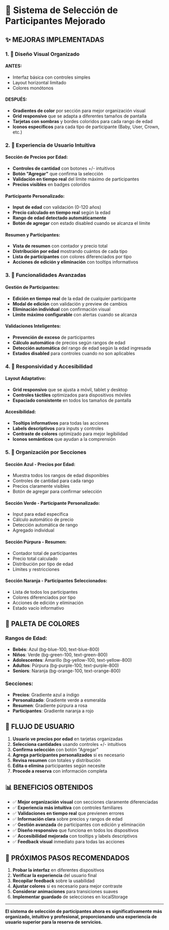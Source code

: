# 🚀 Sistema de Selección de Participantes Mejorado

## ✨ **MEJORAS IMPLEMENTADAS**

### **1. 🎨 Diseño Visual Organizado**

#### **ANTES:**
- Interfaz básica con controles simples
- Layout horizontal limitado
- Colores monótonos

#### **DESPUÉS:**
- **Gradientes de color** por sección para mejor organización visual
- **Grid responsivo** que se adapta a diferentes tamaños de pantalla
- **Tarjetas con sombras** y bordes coloridos para cada rango de edad
- **Iconos específicos** para cada tipo de participante (Baby, User, Crown, etc.)

### **2. 🧠 Experiencia de Usuario Intuitiva**

#### **Sección de Precios por Edad:**
- **Controles de cantidad** con botones +/- intuitivos
- **Botón "Agregar"** que confirma la selección
- **Validación en tiempo real** del límite máximo de participantes
- **Precios visibles** en badges coloridos

#### **Participante Personalizado:**
- **Input de edad** con validación (0-120 años)
- **Precio calculado en tiempo real** según la edad
- **Rango de edad detectado automáticamente**
- **Botón de agregar** con estado disabled cuando se alcanza el límite

#### **Resumen y Participantes:**
- **Vista de resumen** con contador y precio total
- **Distribución por edad** mostrando cuántos de cada tipo
- **Lista de participantes** con colores diferenciados por tipo
- **Acciones de edición y eliminación** con tooltips informativos

### **3. 🔧 Funcionalidades Avanzadas**

#### **Gestión de Participantes:**
- **Edición en tiempo real** de la edad de cualquier participante
- **Modal de edición** con validación y preview de cambios
- **Eliminación individual** con confirmación visual
- **Límite máximo configurable** con alertas cuando se alcanza

#### **Validaciones Inteligentes:**
- **Prevención de exceso** de participantes
- **Cálculo automático** de precios según rangos de edad
- **Detección automática** del rango de edad según la edad ingresada
- **Estados disabled** para controles cuando no son aplicables

### **4. 📱 Responsividad y Accesibilidad**

#### **Layout Adaptativo:**
- **Grid responsivo** que se ajusta a móvil, tablet y desktop
- **Controles táctiles** optimizados para dispositivos móviles
- **Espaciado consistente** en todos los tamaños de pantalla

#### **Accesibilidad:**
- **Tooltips informativos** para todas las acciones
- **Labels descriptivos** para inputs y controles
- **Contraste de colores** optimizado para mejor legibilidad
- **Iconos semánticos** que ayudan a la comprensión

### **5. 🎯 Organización por Secciones**

#### **Sección Azul - Precios por Edad:**
- Muestra todos los rangos de edad disponibles
- Controles de cantidad para cada rango
- Precios claramente visibles
- Botón de agregar para confirmar selección

#### **Sección Verde - Participante Personalizado:**
- Input para edad específica
- Cálculo automático de precio
- Detección automática de rango
- Agregado individual

#### **Sección Púrpura - Resumen:**
- Contador total de participantes
- Precio total calculado
- Distribución por tipo de edad
- Límites y restricciones

#### **Sección Naranja - Participantes Seleccionados:**
- Lista de todos los participantes
- Colores diferenciados por tipo
- Acciones de edición y eliminación
- Estado vacío informativo

## 🎨 **PALETA DE COLORES**

### **Rangos de Edad:**
- **Bebés**: Azul (bg-blue-100, text-blue-800)
- **Niños**: Verde (bg-green-100, text-green-800)
- **Adolescentes**: Amarillo (bg-yellow-100, text-yellow-800)
- **Adultos**: Púrpura (bg-purple-100, text-purple-800)
- **Seniors**: Naranja (bg-orange-100, text-orange-800)

### **Secciones:**
- **Precios**: Gradiente azul a índigo
- **Personalizado**: Gradiente verde a esmeralda
- **Resumen**: Gradiente púrpura a rosa
- **Participantes**: Gradiente naranja a rojo

## 🔄 **FLUJO DE USUARIO**

1. **Usuario ve precios por edad** en tarjetas organizadas
2. **Selecciona cantidades** usando controles +/- intuitivos
3. **Confirma selección** con botón "Agregar"
4. **Agrega participantes personalizados** si es necesario
5. **Revisa resumen** con totales y distribución
6. **Edita o elimina** participantes según necesite
7. **Procede a reserva** con información completa

## 📊 **BENEFICIOS OBTENIDOS**

- ✅ **Mejor organización visual** con secciones claramente diferenciadas
- ✅ **Experiencia más intuitiva** con controles familiares
- ✅ **Validaciones en tiempo real** que previenen errores
- ✅ **Información clara** sobre precios y rangos de edad
- ✅ **Gestión avanzada** de participantes con edición y eliminación
- ✅ **Diseño responsivo** que funciona en todos los dispositivos
- ✅ **Accesibilidad mejorada** con tooltips y labels descriptivos
- ✅ **Feedback visual** inmediato para todas las acciones

## 🚀 **PRÓXIMOS PASOS RECOMENDADOS**

1. **Probar la interfaz** en diferentes dispositivos
2. **Verificar la experiencia** del usuario final
3. **Recopilar feedback** sobre la usabilidad
4. **Ajustar colores** si es necesario para mejor contraste
5. **Considerar animaciones** para transiciones suaves
6. **Implementar guardado** de selecciones en localStorage

---

**El sistema de selección de participantes ahora es significativamente más organizado, intuitivo y profesional, proporcionando una experiencia de usuario superior para la reserva de servicios.**

